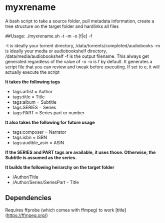# myxrename
A bash script to take a source folder, pull metadata information, create a tree structure on the target folder and hardlinks all files

##Usage:
./myxrename.sh -t <Torrent Directory> -m <Media Directory> -o [f|e] -f <Output filename>

-t is ideally your torrent directory,                  /data/torrents/completed/audiobooks
-m is ideally your media or audiobookshelf directory,  /data/media/audiobookshelf
-f is the output filename.  This always get generated regardless of the value of -o
-o is f by default. It generates a script file that you can review and tweak before executing.  If set to e, it will actually execute the script

**It takes the following tags**
* tags:artist = Author
* tags:title = Title
* tags:album = Subtitle
* tags:SERIES = Series
* tags:PART = Series part or number

**It also takes the following for future usage**
* tags:composer = Narrator
* tags:isbn = ISBN
* tags:audible_asin = ASIN

**If the SERIES and PART tags are available, it uses those. Otherwise, the Subtitle is assumed as the series.**

**It builds the following heirarchy on the target folder**
* <mediaDirector>/Author/Title
* <mediaDirector>/Author/Series/SeriesPart - Title

## Dependencies
Requires ffprobe (which comes with ffmpeg) to work
 	[title] (https://ffmpeg.org/)

